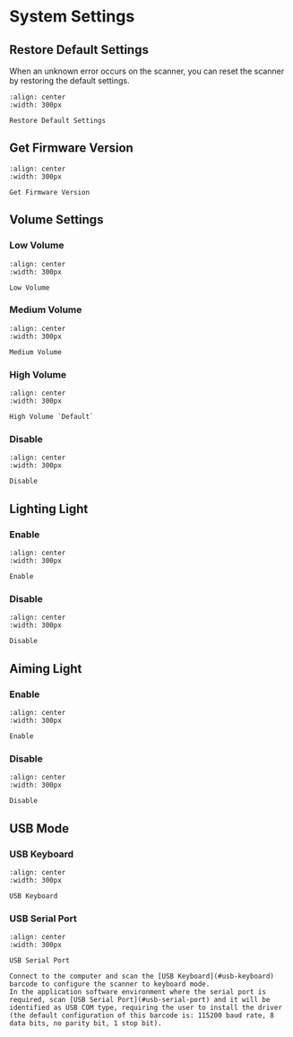 # System Settings

## Restore Default Settings
When an unknown error occurs on the scanner, you can reset the scanner by restoring the default settings.

```{figure} ../../media/800006..png
:align: center
:width: 300px

Restore Default Settings
```


## Get Firmware Version

```{figure} ../../media/809005..png
:align: center
:width: 300px

Get Firmware Version
```

## Volume Settings

### Low Volume
```{figure} ../../media/8410091..png
:align: center
:width: 300px

Low Volume
```
  
### Medium Volume
```{figure} ../../media/8410092..png
:align: center
:width: 300px

Medium Volume
```
  
### High Volume
```{figure} ../../media/8410093..png
:align: center
:width: 300px

High Volume `Default`
```
  
### Disable
```{figure} ../../media/8410090..png
:align: center
:width: 300px

Disable
```


## Lighting Light

### Enable
```{figure} ../../media/8980051..png
:align: center
:width: 300px

Enable
```



### Disable
```{figure} ../../media/8980050..png
:align: center
:width: 300px

Disable
```



## Aiming Light


### Enable
```{figure} ../../media/8980022..png
:align: center
:width: 300px

Enable
```



### Disable
```{figure} ../../media/8980020..png
:align: center
:width: 300px

Disable
```


## USB Mode
### USB Keyboard

```{figure} ../../media/881001124..png
:align: center
:width: 300px

USB Keyboard
```


### USB Serial Port

```{figure} ../../media/881001133..png
:align: center
:width: 300px

USB Serial Port
```

```{note}
Connect to the computer and scan the [USB Keyboard](#usb-keyboard) barcode to configure the scanner to keyboard mode.
In the application software environment where the serial port is required, scan [USB Serial Port](#usb-serial-port) and it will be identified as USB COM type, requiring the user to install the driver (the default configuration of this barcode is: 115200 baud rate, 8 data bits, no parity bit, 1 stop bit).
```